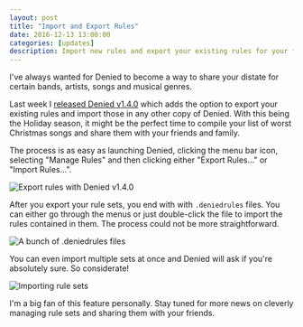 ```yaml
---
layout: post
title: "Import and Export Rules"
date: 2016-12-13 13:00:00
categories: [updates]
description: Import new rules and export your existing rules for your friends.
---
```


I've always wanted for Denied to become a way to share your distate for certain bands, artists, songs and musical genres.

Last week I [released Denied v1.4.0](https://www.getdenied.com/appstore) which adds the option to export your existing rules and import those in any other copy of Denied. With this being the Holiday season, it might be the perfect time to compile your list of worst Christmas songs and share them with your friends and family.

<!-- more -->

The process is as easy as launching Denied, clicking the menu bar icon, selecting "Manage Rules" and then clicking either "Export Rules..." or "Import Rules...".

![Export rules with Denied v1.4.0](/news/img/export-rules.jpg)

After you export your rule sets, you end with with ```.deniedrules``` files. You can either go through the menus or just double-click the file to import the rules contained in them. The process could not be more straightforward.

![A bunch of .deniedrules files](/news/img/deniedrules-files.jpg)

You can even import multiple sets at once and Denied will ask if you're absolutely sure. So considerate!

![Importing rule sets](/news/img/import-rules.jpg)

I'm a big fan of this feature personally. Stay tuned for more news on cleverly managing rule sets and sharing them with your friends.
